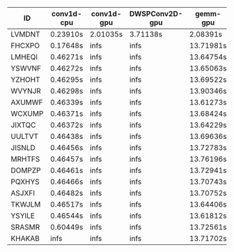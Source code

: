 |ID|conv1d-cpu|conv1d-gpu|DWSPConv2D-gpu|gemm-gpu|avg|
|-|-|-|-|-|-|
|LVMDNT|0.23910s|2.01035s|3.71138s|2.08391s|2.01118s|
|FHCXPO|0.17648s|infs|infs|13.71981s|infs|
|LMHEQI|0.46271s|infs|infs|13.64754s|infs|
|YSWVNF|0.46272s|infs|infs|13.65063s|infs|
|YZHOHT|0.46295s|infs|infs|13.69522s|infs|
|WVYNJR|0.46298s|infs|infs|13.90346s|infs|
|AXUMWF|0.46339s|infs|infs|13.61273s|infs|
|WCXUMP|0.46371s|infs|infs|13.68424s|infs|
|JIXTQC|0.46372s|infs|infs|13.64229s|infs|
|UULTVT|0.46438s|infs|infs|13.69636s|infs|
|JISNLD|0.46456s|infs|infs|13.72783s|infs|
|MRHTFS|0.46457s|infs|infs|13.76196s|infs|
|DOMPZP|0.46461s|infs|infs|13.72941s|infs|
|PQXHYS|0.46466s|infs|infs|13.70743s|infs|
|ASJXFI|0.46482s|infs|infs|13.70752s|infs|
|TKWJLM|0.46517s|infs|infs|13.64406s|infs|
|YSYILE|0.46544s|infs|infs|13.61812s|infs|
|SRASMR|0.60449s|infs|infs|13.72561s|infs|
|KHAKAB|infs|infs|infs|13.71702s|infs|
